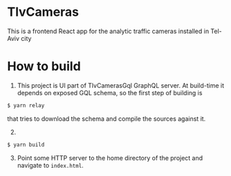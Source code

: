 # TlvCameras

This is a frontend React app for the analytic traffic cameras installed in Tel-Aviv city

# How to build
1. This project is UI part of TlvCamerasGql GraphQL server. At build-time it depends on exposed GQL schema, so the first step of building is 
```sh 
$ yarn relay
```
that tries to download the schema and compile the sources against it.

2. 
```sh 
$ yarn build
```
3. Point some HTTP server to the home directory of the project and navigate to <code>index.html</code>.

